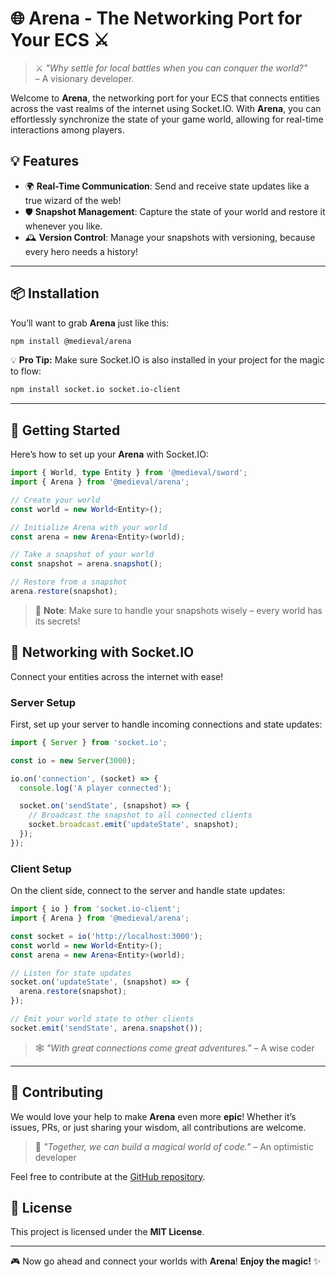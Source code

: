 # 🌐 Arena - The Networking Port for Your ECS ⚔️

> ⚔️ _"Why settle for local battles when you can conquer the world?"_  
> – A visionary developer.

Welcome to **Arena**, the networking port for your ECS that connects entities across the vast realms of the internet using Socket.IO. With **Arena**, you can effortlessly synchronize the state of your game world, allowing for real-time interactions among players.

## 💡 Features

- 🌍 **Real-Time Communication**: Send and receive state updates like a true wizard of the web!
- 🛡️ **Snapshot Management**: Capture the state of your world and restore it whenever you like.
- 🕰️ **Version Control**: Manage your snapshots with versioning, because every hero needs a history!

---

## 📦 Installation

You’ll want to grab **Arena** just like this:

```bash
npm install @medieval/arena
```

💡 **Pro Tip:** Make sure Socket.IO is also installed in your project for the magic to flow:

```bash
npm install socket.io socket.io-client
```

---

## 🚀 Getting Started

Here’s how to set up your **Arena** with Socket.IO:

```typescript
import { World, type Entity } from '@medieval/sword';
import { Arena } from '@medieval/arena';

// Create your world
const world = new World<Entity>();

// Initialize Arena with your world
const arena = new Arena<Entity>(world);

// Take a snapshot of your world
const snapshot = arena.snapshot();

// Restore from a snapshot
arena.restore(snapshot);
```

> 🌌 **Note**: Make sure to handle your snapshots wisely – every world has its secrets!

## 🔄 Networking with Socket.IO

Connect your entities across the internet with ease!

### Server Setup

First, set up your server to handle incoming connections and state updates:

```typescript
import { Server } from 'socket.io';

const io = new Server(3000);

io.on('connection', (socket) => {
  console.log('A player connected');

  socket.on('sendState', (snapshot) => {
    // Broadcast the snapshot to all connected clients
    socket.broadcast.emit('updateState', snapshot);
  });
});
```

### Client Setup

On the client side, connect to the server and handle state updates:

```typescript
import { io } from 'socket.io-client';
import { Arena } from '@medieval/arena';

const socket = io('http://localhost:3000');
const world = new World<Entity>();
const arena = new Arena<Entity>(world);

// Listen for state updates
socket.on('updateState', (snapshot) => {
  arena.restore(snapshot);
});

// Emit your world state to other clients
socket.emit('sendState', arena.snapshot());
```

> 🕸️ _"With great connections come great adventures."_ – A wise coder

---

## 🤝 Contributing

We would love your help to make **Arena** even more **epic**! Whether it’s issues, PRs, or just sharing your wisdom, all contributions are welcome.

> 💌 _"Together, we can build a magical world of code."_ – An optimistic developer

Feel free to contribute at the [GitHub repository](https://github.com/f-irac-odes/arena).

## 📜 License

This project is licensed under the **MIT License**.

---

🎮 Now go ahead and connect your worlds with **Arena**! **Enjoy the magic!** ✨
